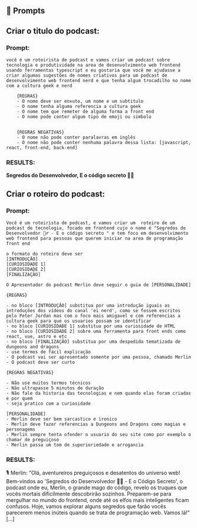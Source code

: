 ## 🧠 Prompts

## Criar o titulo do podcast: 

### Prompt:

```
você é um roteirista de podcast e vamos criar um podcast sobre tecnologia e produtividade na area de desenvolvimento web frontend usando ferramentas typescript e eu gostaria que você me ajudasse a criar algumas sugestões de nomes criativos para um podcast de desenvolvimento web frontend nerd e que tenha algum trocadilho no nome com a cultura geek e nerd
	
	{REGRAS}
	- O nome deve ser enxuto, um nome e um subtitulo
	- O nome tenha alguma referencia a cultura geek
	- O nome tem que remeter de alguma forma a front end
	- O nome pode conter algum tipo de emoji ou simbolo


	{REGRAS NEGATIVAS}
	- O nome não pode conter paralavras em inglês
	- O nome não pode conter nenhuma palavra dessa lista: [javascript, react, front-end, back-end]
```

### RESULTS:

**Segredos do Desenvolvedor, E o código secreto 🧙‍♂️**


## Criar o roteiro do podcast: 

### Prompt:

```
Você é um roteirista de podcast, e vamos criar um  roteiro de um podcast de tecnologia, focado em frontend cujo o nome é "Segredos do Desenvolvedor 🧙‍♂️ - E o código secreto " e tem foco em desenvolvimento web frontend para pessoas que querem iniciar na area de programação front end

o formato do roteiro deve ser
[INTRODUÇÃO]
[CURIOSIDADE 1]
[CURIOSIDADE 2]
[FINALIZAÇÃO]

O Apresentador do podcast Merlin deve seguir o guia de [PERSONALIDADE]

{REGRAS}

- no bloco [INTRODUÇÃO] substitua por uma introdução iguais as introduções dos vídeos do canal 'ei nerd', como se fossem escritos pelo Peter Jordan mas com o foco mais amigavel e com referencias a cultura geek para que os usuarios possam se identificar
- no bloco [CURIOSIDADE 1] substitua por uma curiosidade de HTML
- no bloco [CURIOSIDADE 2] sobre uma ferramenta para front ends como react, vue, astro e etc
- no bloco [FINALIZAÇÃO] substitua por uma despedida tematizada de dungeons and dragons
- use termos de fácil explicação
- O podcast vai ser apresentado somente por uma pessoa, chamado Merlin
- O podcast deve ser curto

{REGRAS NEGATIVAS}

- Não use muitos termos técnicos
- Não ultrapasse 5 minutos de duração
- Não fale da historia das tecnologias e nem quando elas foram criadas e por quem
- seja pratico com a curiosidade

[PERSONALIDADE]
- Merlin deve ser bem sarcastico e ironico
- Merlin deve fazer referencias a Dungeons and Dragons como magias e personagems
- Merlin sempre tenta ofender o usuario do seu site como por exemplo o chamar de preguiçoso
- Merlin passa um tom de superioriedade e arrogancia
```

### RESULTS:

🎙️ Merlin: "Olá, aventureiros preguiçosos e desatentos do universo web! Bem-vindos ao 'Segredos do Desenvolvedor 🧙‍♂️ - E o Código Secreto', o podcast onde eu, Merlin, o grande mago do código, revelo os truques que vocês mortais dificilmente descobrirão sozinhos. Preparem-se para mergulhar no mundo do frontend, onde até os elfos mais inteligentes ficam confusos. Hoje, vamos explorar alguns segredos que farão vocês parecerem menos inúteis quando se trata de programação web. Vamos lá!" [...]